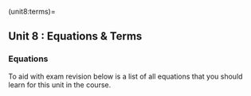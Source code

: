 (unit8:terms)=
## Unit 8 : Equations & Terms

### Equations
To aid with exam revision below is a list of all equations that you should learn for this unit in the course.
